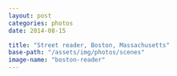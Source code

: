 ```yaml
---
layout: post
categories: photos
date: 2014-08-15

title: "Street reader, Boston, Massachusetts"
base-path: "/assets/img/photos/scenes"
image-name: "boston-reader"
---
```

